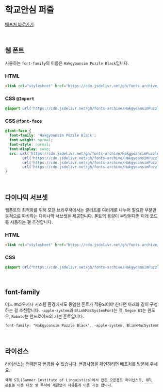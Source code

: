 # 학교안심 퍼즐

[배포처 바로가기](https://copyright.keris.or.kr/wft/fntDwnldView?fntGrpId=GFT202408200000000000010)

&nbsp;

## 웹 폰트

사용하는 `font-family`의 이름은 `Hakgyoansim Puzzle Black`입니다.

### HTML

```html
<link rel="stylesheet" href="https://cdn.jsdelivr.net/gh/fonts-archive/HakgyoansimPuzzleBlack/HakgyoansimPuzzleBlack.css" type="text/css"/>
```

### CSS `@Import`

```css
@import url('https://cdn.jsdelivr.net/gh/fonts-archive/HakgyoansimPuzzleBlack/HakgyoansimPuzzleBlack.css');
```

### CSS `@font-face`

```css
@font-face {
  font-family: 'Hakgyoansim Puzzle Black';
  font-weight: normal;
  font-style: normal;
  font-display: swap;
  src: url('https://cdn.jsdelivr.net/gh/fonts-archive/HakgyoansimPuzzleBlack/HakgyoansimPuzzleBlack.woff2') format('woff2'),
        url('https://cdn.jsdelivr.net/gh/fonts-archive/HakgyoansimPuzzleBlack/HakgyoansimPuzzleBlack.woff') format('woff'),
        url('https://cdn.jsdelivr.net/gh/fonts-archive/HakgyoansimPuzzleBlack/HakgyoansimPuzzleBlack.otf') format('opentype'),
        url('https://cdn.jsdelivr.net/gh/fonts-archive/HakgyoansimPuzzleBlack/HakgyoansimPuzzleBlack.ttf') format('truetype');
}
```

&nbsp;

## 다이나믹 서브셋

웹폰트의 최적화를 위해 모던 브라우저에서는 글리프를 여러개로 나누어 필요한 부분만 동적으로 파싱하는 다이나믹 서브셋을 제공합니다. 폰트의 용량이 부담된다면 아래 코드를 사용하는 걸 추천합니다.

### HTML

```html
<link rel="stylesheet" href="https://cdn.jsdelivr.net/gh/fonts-archive/HakgyoansimPuzzleBlack/subsets/HakgyoansimPuzzleBlack-dynamic-subset.css" type="text/css"/>
```

### CSS

```css
@import url("https://cdn.jsdelivr.net/gh/fonts-archive/HakgyoansimPuzzleBlack/subsets/HakgyoansimPuzzleBlack-dynamic-subset.css");
```

&nbsp;

## font-family

어느 브라우저나 시스템 환경에서도 동일한 폰트가 적용되어야 한다면 아래와 같이 구성하는 걸 추천합니다. `-apple-system`과 `BlinkMacSystemFont`는 맥, `Segoe UI`는 윈도우, `Roboto`는 안드로이드의 기본 폰트입니다.

```css
font-family: "Hakgyoansim Puzzle Black", -apple-system, BlinkMacSystemFont, "Segoe UI",Roboto, Oxygen, Ubuntu, Cantarell, "Open Sans", "Helvetica Neue", sans-serif;
```

&nbsp;

## 라이선스

라이선스는 언제든지 변경될 수 있습니다. 변경사항을 확인하려면 배포처를 방문해 주세요.

```
국제 SIL(Summer Institute of Linguistics)에서 만든 오픈폰트 라이선스로, OFL 폰트는 이용 대상 및 목적에 제한없이 자유롭게 이용 가능 합니다.
```
